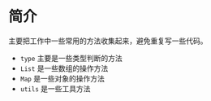# 简介

主要把工作中一些常用的方法收集起来，避免重复写一些代码。

* `type` 主要是一些类型判断的方法
* `List` 是一些数组的操作方法
* `Map` 是一些对象的操作方法
* `utils` 是一些工具方法

